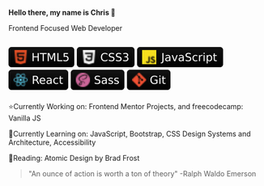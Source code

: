 **Hello there, my name is Chris 🐺**

Frontend Focused Web Developer

![HTML5](webdev-icons/html5.svg) ![CSS3](webDev-icons/css3.svg) ![JavaScript](webdev-icons/javascript.svg) ![React.JS](webdev-icons/react.svg) ![Sass](webdev-icons/sass.svg) ![GIT](webdev-icons/git.svg)
---

⭐️Currently Working on: Frontend Mentor Projects, and freecodecamp: Vanilla JS

🌱Currently Learning on: JavaScript, Bootstrap, CSS Design Systems and Architecture, Accessibility

📖Reading: Atomic Design by Brad Frost

> "An ounce of action is worth a ton of theory" -Ralph Waldo Emerson
